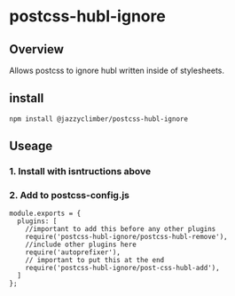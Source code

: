 # postcss-hubl-ignore

## Overview

Allows postcss to ignore hubl written inside of stylesheets.

## install 

`npm install @jazzyclimber/postcss-hubl-ignore`

## Useage
### 1. Install with isntructions above
### 2. Add to postcss-config.js
```
module.exports = {
  plugins: [
    //important to add this before any other plugins
    require('postcss-hubl-ignore/postcss-hubl-remove'),
    //include other plugins here
    require('autoprefixer'),
    // important to put this at the end
    require('postcss-hubl-ignore/post-css-hubl-add'),
  ]
};
```